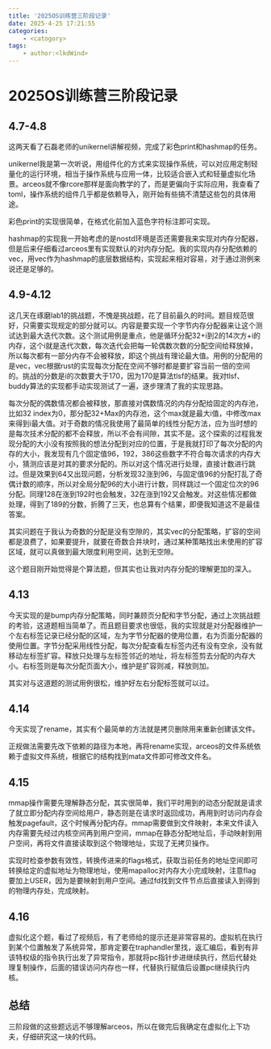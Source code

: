 ```yaml
---
title: '2025OS训练营三阶段记录'
date: 2025-4-25 17:21:55
categories:
    - <catogory>
tags:
    - author:<lkdWind>
---
```

# 2025OS训练营三阶段记录

## 4.7-4.8

这两天看了石磊老师的unikernel讲解视频，完成了彩色print和hashmap的任务。

unikernel我是第一次听说，用组件化的方式来实现操作系统，可以对应用定制轻量化的运行环境，相当于操作系统与应用一体，比较适合嵌入式和轻量虚拟化场景。arceos就不像rcore那样是面向教学的了，而是更偏向于实际应用，我查看了toml，操作系统的组件几乎都是依赖导入，刚开始有些搞不清楚这些包的具体用途。

彩色print的实现很简单，在格式化前加入蓝色字符标注即可实现。

hashmap的实现我一开始考虑的是nostd环境是否还需要我来实现对内存分配器，但是后来仔细看过arceos里有实现默认的对内存分配。我的实现内存分配依赖的vec，用vec作为hashmap的底层数据结构，实现起来相对容易，对于通过测例来说还是足够的。

## 4.9-4.12

这几天在琢磨lab1的挑战题，不愧是挑战题，花了目前最久的时间。题目规范很好，只需要实现规定的部分就可以。内容是要实现一个字节内存分配器来让这个测试达到最大迭代次数。这个测试用例是重点，他是循环分配32+i到2的14次方+i的内存，这个i就是迭代次数，每次迭代会把每一轮偶数次数的分配空间给释放掉，所以每次都有一部分内存不会被释放，即这个挑战有理论最大值。用例的分配用的是vec，vec根据rust的实现每次分配在空间不够时都是要扩容当前一倍的空间的。挑战的分数是i的次数要大于170，因为170是算法tlsf的结果。我对tlsf、buddy算法的实现都手动实现测试了一遍，逐步理清了我的实现思路。

每次分配的偶数情况都会被释放，那直接对偶数情况的内存分配给固定的内存池，比如32 index为0，那分配32+Max的内存池，这个max就是最大i值，中修改max来得到i最大值。对于奇数的情况我使用了最简单的线性分配方法，应为当时想的是每次技术分配的都不会释放，所以不会有间隙，其实不是。这个探索的过程我发现分配的大小没有按照我的想法分配到对应的位置，于是我就打印了每次分配的内存的大小，我发现有几个固定值96，192，386这些数字不符合每次请求的内存大小，猜测应该是对其的要求分配的。所以对这个情况进行处理，直接计数进行跳过。但是效果到64又出现问题，分析发现32涨到96，与固定值96的分配打乱了奇偶计数的顺序，所以对全局分配96的大小进行计数，同样跳过一个固定位次的96分配。同理128在涨到192时也会触发，32在涨到192又会触发。对这些情况都做处理，得到了189的分数，折腾了三天，也总算有个结果，即便我知道这不是最佳答案。

其实问题在于我认为奇数的分配是没有空隙的，其实vec的分配策略，扩容的空间都是浪费了，如果要提升，就要在奇数合并块时，通过某种策略找出未使用的扩容区域，就可以真做到最大限度利用空间，达到无空隙。

这个题目刚开始觉得是个算法题，但其实也让我对内存分配的理解更加的深入。

## 4.13

今天实现的是bump内存分配策略，同时兼顾页分配和字节分配，通过上次挑战题的考验，这道题相当简单了。而且题目要求也很低，我的实现就是对分配器维护一个左右标签记录已经分配的区域，左为字节分配器的使用位置，右为页面分配器的使用位置。字节分配采用线性分配，每次分配查看左标签内还有没有空余，没有就移动左标签扩容。释放只处理与左标签邻近的地址，将左标签剪去分配的内存大小。右标签则是每次分配页面大小，维护是扩容则减，释放则加。

其实对与这道题的测试用例很松，维护好左右分配标签就可以过。

## 4.14

今天实现了rename，其实有个最简单的方法就是拷贝删除用来重新创建该文件。

正规做法需要先改下依赖的路径为本地，再将rename实现，arceos的文件系统依赖于虚拟文件系统，根据它的结构找到mata文件即可修改文件名。

## 4.15

mmap操作需要先理解静态分配，其实很简单，我们平时用到的动态分配就是请求了就立即分配内存空间给用户，静态则是在请求时返回成功，再用到时访问内存会触发pagefault，这个时候再分配内存。mmap需要做到文件映射，本来文件读入内存需要先经过内核空间再到用户空间，mmap在静态分配地址后，手动映射到用户空间，再将文件直接读取到这个物理地址，实现了无拷贝操作。

实现时检查参数有效性，转换传进来的flags格式，获取当前任务的地址空间即可转换给定的虚拟地址为物理地址，使用mapalloc对内存大小完成映射，注意flag要加上USER，因为是要映射到用户空间。通过fd找到文件节点后直接读入到得到的物理内存处，完成映射。

## 4.16

虚拟化这个题，看过了视频后，有了老师给的提示还是非常容易的。虚拟机在执行到某个位置触发了系统异常，那肯定要在traphandler里找，返汇编后，看到有非该特权级的指令执行出发了异常指令，那就将pc指针步进继续执行，然后代替处理复制操作，后面的错误访问内存也一样，代替执行赋值后设置pc继续执行内核。

## 总结

三阶段做的这些题远远不够理解arceos，所以在做完后我确定在虚拟化上下功夫，仔细研究这一块的代码。
